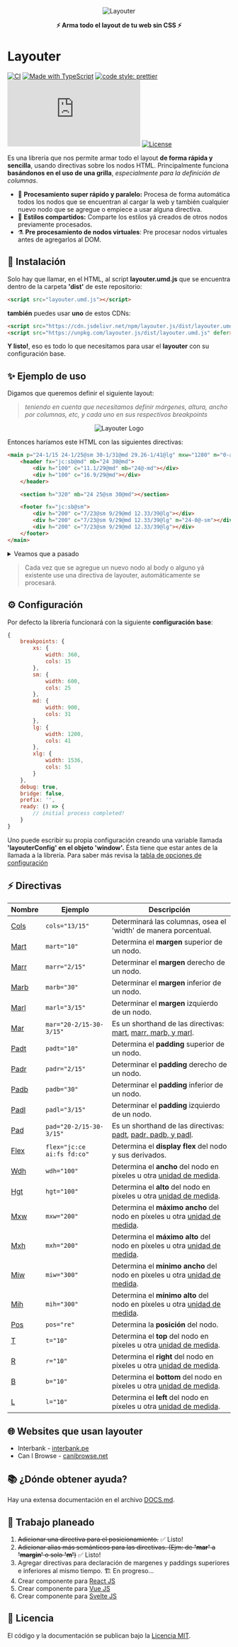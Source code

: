 <div align="center">
    <p>
        <img src="header.png" alt="Layouter"/>
    </p>
    <strong>⚡️ Arma todo el layout de tu web sin CSS ⚡️</strong>
</div>

# Layouter

[![CI](https://github.com/dapize/layouter.js/workflows/CI/badge.svg)](https://github.com/dapize/layouter.js/actions?query=workflow:"CI")
[![Made with TypeScript](https://img.shields.io/badge/TypeScript-4-blue?logo=typescript&logoColor=white)](https://typescriptlang.org 'Go to TypeScript homepage')
[![code style: prettier](https://img.shields.io/badge/code_style-prettier-ff69b4.svg)](https://github.com/prettier/prettier)
[![GitHub tag](https://img.shields.io/github/v/release/dapize/layouter.js?display_name=tag)](https://github.com/dapize/layouter.js/releases/)
[![License](https://img.shields.io/badge/License-MIT-blue)](LICENSE)

Es una librería que nos permite armar todo el layout **de forma rápida y sencilla**, usando directivas sobre los nodos HTML. Principalmente funciona **basándonos en el uso de una grilla**, _especialmente para la definición de columnas_.

-   🚀 **Procesamiento super rápido y paralelo:** Procesa de forma automática todos los nodos que se encuentran al cargar la web y también cualquier nuevo nodo que se agregue o empiece a usar alguna directiva.
-   🎉 **Estilos compartidos:** Comparte los estilos yá creados de otros nodos previamente procesados.
-   ⚗️ **Pre procesamiento de nodos virtuales**: Pre procesar nodos virtuales antes de agregarlos al DOM.

## 🔧 Instalación

Solo hay que llamar, en el HTML, al script **layouter.umd.js** que se encuentra dentro de la carpeta **'dist'** de este repositorio:

```html
<script src="layouter.umd.js"></script>
```

**también** puedes usar **uno** de estos CDNs:

```html
<script src="https://cdn.jsdelivr.net/npm/layouter.js/dist/layouter.umd.js" defer></script>
<script src="https://unpkg.com/layouter.js/dist/layouter.umd.js" defer></script>
```

**Y listo!**, eso es todo lo que necesitamos para usar el **layouter** con su configuración base.

## ✨ Ejemplo de uso

Digamos que queremos definir el siguiente layout:

> _teniendo en cuenta que necesitamos definir márgenes, altura, ancho por columnas, etc, y cada uno en sus respectivos breakpoints_

<p align="center">
    <img src="layout-responsive.png" alt="Layouter Logo"/>
</p>

Entonces haríamos este HTML con las siguientes directivas:

```html
<main p="24-1/15 24-1/25@sm 30-1/31@md 29.26-1/41@lg" mxw="1280" m="0-auto">
    <header fx="jc:sb@md" mb="24 30@md">
        <div h="100" c="11.1/29@md" mb="24@-md"></div>
        <div h="100" c="16.9/29@md"></div>
    </header>

    <section h="320" mb="24 25@sm 30@md"></section>

    <footer fx="jc:sb@sm">
        <div h="200" c="7/23@sm 9/29@md 12.33/39@lg"></div>
        <div h="200" c="7/23@sm 9/29@md 12.33/39@lg" m="24-0@-sm"></div>
        <div h="200" c="7/23@sm 9/29@md 12.33/39@lg"></div>
    </footer>
</main>
```

<details>
<summary>Veamos que a pasado</summary>

-   para la etiqueta **`<main>`** se determinó el siguiente layout:

    -   Un padding superior e inferior de 24 píxeles en su breakpoint inicial (es decir en mobile), también un padding derecho e izquierdo de 1 columna, relativa a las 15 columnas definidas para ese breakpoint.
    -   Al llegar al breakpoint de **sm** se mantendrá el padding superior e inferior de 24 píxeles pero se determina que se requiere 1 columna de 25 columnas para ese breakpoint.
    -   Luego, para el breakpoint de **md** se cambia el padding superior e inferior a 30 píxeles y luego se determina que el padding derecho e izquierdo será de 1 columna de 31 columnas para ese breakpoint.
    -   Finalmente para el breakpoint de **lg** se determinó que el padding superior e inferior sería de 29.26 píxeles y para el padding derecho e izquierdo se tomará 1 columna de 41 columnas de ese breakpoint.
    -   Por otra parte también se determinó que su ancho máximo sería de 1280 píxeles.
    -   Así como también tendrá un margen superior e inferior de 0 y derecho e izquierdo en 'auto'.

-   para la etiqueta **`<header>`** se determinadó el siguiente layout:

    -   Display **'flex'** con 'justify-content' en 'space-between' a partir del breakpoint de **md** es decir a tablet en landscape.
    -   Margen inferior de 24 píxeles en el breakpoint inicial y 30 píxeles a partir del breakpoint de **md**.
    -   Para sus dos **divs** hijos se determinó una altura de 100 píxeles.
    -   Para el primero **div** 11.1 columnas de 29 columnas a partir del breakpoint **md** y solo 24 píxeles de margen inferior hasta el breakpoint de **md**.
    -   Para el segundo **div** hijo se determinó 16.9 columnas de 29 columnas a partir del breakpoint **md**.

-   para la etiqueta **`<section>`** se determinó el siguiente layout:

    -   Una altura de 320 píxeles.
    -   Un margen inferior de 24 píxeles para su breakpoint inicial, 25 píxeles para el breakpoint de **sm** y finalmente 30 píxeles para el breakpoint de **md**.

-   para la etiqueta **`<footer>`** se determinó el siguiente layout:

    -   Un display **'flex'** con 'justify-content' de 'space-between'.
    -   Para sus **divs** hijos se determinó una altura de 200 píxeles y un ancho de 7 columnas de 23 columnas para el breakpoint de **sm**, seguido de 9 columnas de 29 columnas para el breakpoint de **md** y finalmente 12.33 columnas de 39 columnas para el breakpoint de **lg**

</details>

> Cada vez que se agregue un nuevo nodo al body o alguno yá existente use una directiva de layouter, automáticamente se procesará.

## ⚙️ Configuración

Por defecto la librería funcionará con la siguiente **configuración base**:

```javascript
{
    breakpoints: {
        xs: {
            width: 360,
            cols: 15
        },
        sm: {
            width: 600,
            cols: 25
        },
        md: {
            width: 900,
            cols: 31
        },
        lg: {
            width: 1200,
            cols: 41
        },
        xlg: {
            width: 1536,
            cols: 51
        }
    },
    debug: true,
    bridge: false,
    prefix: '',
    ready: () => {
        // initial process completed!
    }
}
```

Uno puede escribir su propia configuración creando una variable llamada **'layouterConfig' en el objeto 'window'.** Ésta tiene que estar antes de la llamada a la librería. Para saber más revisa la [tabla de opciones de configuración](DOCS.md)

## ⚡ Directivas

| Nombre                         | Ejemplo                    | Descripción                                                                                                        |
| ------------------------------ | -------------------------- | ------------------------------------------------------------------------------------------------------------------ |
| [Cols](DOCS.md#cols)           | `cols="13/15"`             | Determinará las columnas, osea el 'width' de manera porcentual.                                                    |
| [Mart](DOCS.md#mart)           | `mart="10"`                | Determina el **margen** superior de un nodo.                                                                       |
| [Marr](DOCS.md#marr-marb-marl) | `marr="2/15"`              | Determinar el **margen** derecho de un nodo.                                                                       |
| [Marb](DOCS.md#marr-marb-marl) | `marb="30"`                | Determinar el **margen** inferior de un nodo.                                                                      |
| [Marl](DOCS.md#marr-marb-marl) | `marl="3/15"`              | Determinar el **margen** izquierdo de un nodo.                                                                     |
| [Mar](DOCS.md#mar)             | `mar="20-2/15-30-3/15"`    | Es un shorthand de las directivas: [mart](DOCS.md#mart), [marr, marb, y marl](DOCS.md#marr-marb-marl).             |
| [Padt](DOCS.md#padt)           | `padt="10"`                | Determina el **padding** superior de un nodo.                                                                      |
| [Padr](DOCS.md#padr-padb-padl) | `padr="2/15"`              | Determinar el **padding** derecho de un nodo.                                                                      |
| [Padb](DOCS.md#padr-padb-padl) | `padb="30"`                | Determinar el **padding** inferior de un nodo.                                                                     |
| [Padl](DOCS.md#padr-padb-padl) | `padl="3/15"`              | Determinar el **padding** izquierdo de un nodo.                                                                    |
| [Pad](DOCS.md#pad)             | `pad="20-2/15-30-3/15"`    | Es un shorthand de las directivas: [padt](DOCS.md#padt), [padr, padb, y padl](DOCS.md#padr-padb-padl).             |
| [Flex](DOCS.md#flex)           | `flex="jc:ce ai:fs fd:co"` | Determina el **display flex** del nodo y sus derivados.                                                            |
| [Wdh](DOCS.md#width)           | `wdh="100"`                | Determina el **ancho** del nodo en píxeles u otra [unidad de medida](DOCS.md#unidades-de-medida-definidas).        |
| [Hgt](DOCS.md#height)          | `hgt="100"`                | Determina el **alto** del nodo en píxeles u otra [unidad de medida](DOCS.md#unidades-de-medida-definidas).         |
| [Mxw](DOCS.md#maxwidth)        | `mxw="200"`                | Determina el **máximo ancho** del nodo en píxeles u otra [unidad de medida](DOCS.md#unidades-de-medida-definidas). |
| [Mxh](DOCS.md#maxheight)       | `mxh="200"`                | Determina el **máximo alto** del nodo en píxeles u otra [unidad de medida](DOCS.md#unidades-de-medida-definidas).  |
| [Miw](DOCS.md#minwidth)        | `miw="300"`                | Determina el **mínimo ancho** del nodo en píxeles u otra [unidad de medida](DOCS.md#unidades-de-medida-definidas). |
| [Mih](DOCS.md#minheight)       | `mih="300"`                | Determina el **mínimo alto** del nodo en píxeles u otra [unidad de medida](DOCS.md#unidades-de-medida-definidas).  |
| [Pos](DOCS.md#position)        | `pos="re"`                 | Determina la **posición** del nodo.                                                                                |
| [T](DOCS.md#top)               | `t="10"`                   | Determina el **top** del nodo en píxeles u otra [unidad de medida](DOCS.md#unidades-de-medida-definidas).          |
| [R](DOCS.md#right)             | `r="10"`                   | Determina el **right** del nodo en píxeles u otra [unidad de medida](DOCS.md#unidades-de-medida-definidas).        |
| [B](DOCS.md#bottom)            | `b="10"`                   | Determina el **bottom** del nodo en píxeles u otra [unidad de medida](DOCS.md#unidades-de-medida-definidas).       |
| [L](DOCS.md#left)              | `l="10"`                   | Determina el **left** del nodo en píxeles u otra [unidad de medida](DOCS.md#unidades-de-medida-definidas).         |

## 🌐 Websites que usan layouter

-   Interbank - [interbank.pe](https://interbank.pe)
-   Can I Browse - [canibrowse.net](https://canibrowse.net)

## 📚 ¿Dónde obtener ayuda?

Hay una extensa documentación en el archivo [DOCS.md](DOCS.md).

## 📝 Trabajo planeado

1. ~~Adicionar una directiva para el posicionamiento.~~ ✅ Listo!
2. ~~Adicionar alias más semánticos para las directivas. (Ejm: de **'mar'** a **'margin'** o solo **'m'**)~~ ✅ Listo!
3. Agregar directivas para declaración de margenes y paddings superiores e inferiores al mismo tiempo. 🏗️ En progreso...
4. Crear componente para [React JS](https://reactjs.org)
5. Crear componente para [Vue JS](https://vuejs.org)
6. Crear componente para [Svelte JS](https://svelte.dev)

## 🧾 Licencia

El código y la documentación se publican bajo la [Licencia MIT](LICENSE).
